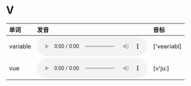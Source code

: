 
# V

| 单词  | 发音 | 音标 |
| :-- | :-- | :-- |
| variable | <audio :src="$withBase('/audio/variable.mp3')" controls="controls" controlslist="nodownload"></audio> | ['veəriəbl] |
| vue | <audio :src="$withBase('/audio/vue.mp3')" controls="controls" controlslist="nodownload"></audio> | [v'ju:] |
